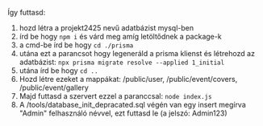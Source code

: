 Így futtasd: 
1. hozd létra a projekt2425 nevű adatbázist mysql-ben
2. írd be hogy `npm i` és várd meg amíg letöltődnek a package-k
3. a cmd-be írd be hogy `cd ./prisma`
4. utána ezt a parancsot hogy legeneráld a prisma klienst és létrehozd az adatbázist: `npx prisma migrate resolve --applied 1_initial`
5. utána írd be hogy `cd ..`
6. Hozd létre ezeket a mappákat: /public/user, /public/event/covers, /public/event/gallery
7. Majd futtasd a szervert ezzel a paranccsal: `node index.js`
8. A /tools/database_init_depracated.sql végén van egy insert megírva "Admin" felhasználó névvel, ezt futtasd le (a jelszó: Admin123)